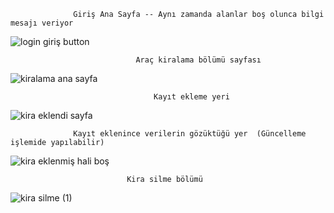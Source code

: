                   Giriş Ana Sayfa -- Aynı zamanda alanlar boş olunca bilgi mesajı veriyor
![login giriş button](https://github.com/user-attachments/assets/e60c2798-f97c-4c5f-9b67-22dec374080d) 

                                Araç kiralama bölümü sayfası
![kiralama ana sayfa](https://github.com/user-attachments/assets/8aba8d50-d01d-42fa-bb0e-da06431aff7f)

                                    Kayıt ekleme yeri
![kira eklendi sayfa](https://github.com/user-attachments/assets/fa1872b6-c3ed-4493-8638-7a5c5f90c8e6)

                  Kayıt eklenince verilerin gözüktüğü yer  (Güncelleme işlemide yapılabilir)
![kira eklenmiş hali boş](https://github.com/user-attachments/assets/0dee6bdc-8e5b-4bae-9ecb-9220258c50d1)

                              Kira silme bölümü 
![kira silme (1)](https://github.com/user-attachments/assets/dd914d06-373d-47e4-a7e5-6d28ed061dc6)

